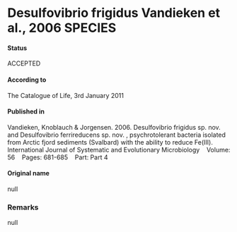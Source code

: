 Desulfovibrio frigidus Vandieken et al., 2006 SPECIES
=======

#### Status
ACCEPTED

#### According to
The Catalogue of Life, 3rd January 2011

#### Published in
Vandieken, Knoblauch & Jorgensen. 2006. Desulfovibrio frigidus sp. nov. and Desulfovibrio ferrireducens sp. nov. , psychrotolerant bacteria isolated from Arctic fjord sediments (Svalbard) with the ability to reduce Fe(III). International Journal of Systematic and Evolutionary Microbiology    Volume: 56    Pages: 681-685    Part: Part 4

#### Original name
null

### Remarks
null